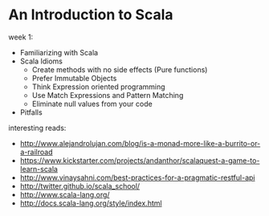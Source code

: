 # An Introduction to Scala
week 1:
  - Familiarizing with Scala
  - Scala Idioms
    - Create methods with no side effects (Pure functions)
    - Prefer Immutable Objects
    - Think Expression oriented programming
    - Use Match Expressions and Pattern Matching
    - Eliminate null values from your code
  - Pitfalls

interesting reads:
  - http://www.alejandrolujan.com/blog/is-a-monad-more-like-a-burrito-or-a-railroad
  - https://www.kickstarter.com/projects/andanthor/scalaquest-a-game-to-learn-scala
  - http://www.vinaysahni.com/best-practices-for-a-pragmatic-restful-api
  - http://twitter.github.io/scala_school/
  - http://www.scala-lang.org/
  - http://docs.scala-lang.org/style/index.html